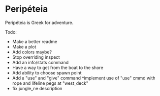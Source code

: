 # Peripéteia

Peripéteia is Greek for adventure.

Todo:
* Make a better readme
* Make a plot
* Add colors maybe?
* Stop overriding inspect
* Add an info/stats command
* Have a way to get from the boat to the shore
* Add ability to choose spawn point
* Add a "use" and "give" command
	^implement use of "use" cmmd with rope and lifeline pegs at "west_deck"
* fix jungle_ne description	